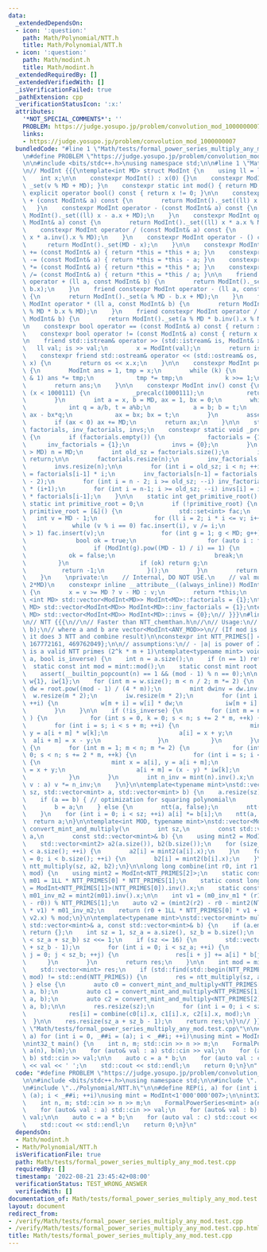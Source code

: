 ```yaml
---
data:
  _extendedDependsOn:
  - icon: ':question:'
    path: Math/Polynomial/NTT.h
    title: Math/Polynomial/NTT.h
  - icon: ':question:'
    path: Math/modint.h
    title: Math/modint.h
  _extendedRequiredBy: []
  _extendedVerifiedWith: []
  _isVerificationFailed: true
  _pathExtension: cpp
  _verificationStatusIcon: ':x:'
  attributes:
    '*NOT_SPECIAL_COMMENTS*': ''
    PROBLEM: https://judge.yosupo.jp/problem/convolution_mod_1000000007
    links:
    - https://judge.yosupo.jp/problem/convolution_mod_1000000007
  bundledCode: "#line 1 \"Math/tests/formal_power_series_multiply_any_mod.test.cpp\"\
    \n#define PROBLEM \"https://judge.yosupo.jp/problem/convolution_mod_1000000007\"\
    \n\n#include <bits/stdc++.h>\nusing namespace std;\n\n#line 1 \"Math/modint.h\"\
    \n// ModInt {{{\ntemplate<int MD> struct ModInt {\n    using ll = long long;\n\
    \    int x;\n\n    constexpr ModInt() : x(0) {}\n    constexpr ModInt(ll v) {\
    \ _set(v % MD + MD); }\n    constexpr static int mod() { return MD; }\n    constexpr\
    \ explicit operator bool() const { return x != 0; }\n\n    constexpr ModInt operator\
    \ + (const ModInt& a) const {\n        return ModInt()._set((ll) x + a.x);\n \
    \   }\n    constexpr ModInt operator - (const ModInt& a) const {\n        return\
    \ ModInt()._set((ll) x - a.x + MD);\n    }\n    constexpr ModInt operator * (const\
    \ ModInt& a) const {\n        return ModInt()._set((ll) x * a.x % MD);\n    }\n\
    \    constexpr ModInt operator / (const ModInt& a) const {\n        return ModInt()._set((ll)\
    \ x * a.inv().x % MD);\n    }\n    constexpr ModInt operator - () const {\n  \
    \      return ModInt()._set(MD - x);\n    }\n\n    constexpr ModInt& operator\
    \ += (const ModInt& a) { return *this = *this + a; }\n    constexpr ModInt& operator\
    \ -= (const ModInt& a) { return *this = *this - a; }\n    constexpr ModInt& operator\
    \ *= (const ModInt& a) { return *this = *this * a; }\n    constexpr ModInt& operator\
    \ /= (const ModInt& a) { return *this = *this / a; }\n\n    friend constexpr ModInt\
    \ operator + (ll a, const ModInt& b) {\n        return ModInt()._set(a % MD +\
    \ b.x);\n    }\n    friend constexpr ModInt operator - (ll a, const ModInt& b)\
    \ {\n        return ModInt()._set(a % MD - b.x + MD);\n    }\n    friend constexpr\
    \ ModInt operator * (ll a, const ModInt& b) {\n        return ModInt()._set(a\
    \ % MD * b.x % MD);\n    }\n    friend constexpr ModInt operator / (ll a, const\
    \ ModInt& b) {\n        return ModInt()._set(a % MD * b.inv().x % MD);\n    }\n\
    \n    constexpr bool operator == (const ModInt& a) const { return x == a.x; }\n\
    \    constexpr bool operator != (const ModInt& a) const { return x != a.x; }\n\
    \n    friend std::istream& operator >> (std::istream& is, ModInt& x) {\n     \
    \   ll val; is >> val;\n        x = ModInt(val);\n        return is;\n    }\n\
    \    constexpr friend std::ostream& operator << (std::ostream& os, const ModInt&\
    \ x) {\n        return os << x.x;\n    }\n\n    constexpr ModInt pow(ll k) const\
    \ {\n        ModInt ans = 1, tmp = x;\n        while (k) {\n            if (k\
    \ & 1) ans *= tmp;\n            tmp *= tmp;\n            k >>= 1;\n        }\n\
    \        return ans;\n    }\n\n    constexpr ModInt inv() const {\n        if\
    \ (x < 1000111) {\n            _precalc(1000111);\n            return invs[x];\n\
    \        }\n        int a = x, b = MD, ax = 1, bx = 0;\n        while (b) {\n\
    \            int q = a/b, t = a%b;\n            a = b; b = t;\n            t =\
    \ ax - bx*q;\n            ax = bx; bx = t;\n        }\n        assert(a == 1);\n\
    \        if (ax < 0) ax += MD;\n        return ax;\n    }\n\n    static std::vector<ModInt>\
    \ factorials, inv_factorials, invs;\n    constexpr static void _precalc(int n)\
    \ {\n        if (factorials.empty()) {\n            factorials = {1};\n      \
    \      inv_factorials = {1};\n            invs = {0};\n        }\n        if (n\
    \ > MD) n = MD;\n        int old_sz = factorials.size();\n        if (n <= old_sz)\
    \ return;\n\n        factorials.resize(n);\n        inv_factorials.resize(n);\n\
    \        invs.resize(n);\n\n        for (int i = old_sz; i < n; ++i) factorials[i]\
    \ = factorials[i-1] * i;\n        inv_factorials[n-1] = factorials.back().pow(MD\
    \ - 2);\n        for (int i = n - 2; i >= old_sz; --i) inv_factorials[i] = inv_factorials[i+1]\
    \ * (i+1);\n        for (int i = n-1; i >= old_sz; --i) invs[i] = inv_factorials[i]\
    \ * factorials[i-1];\n    }\n\n    static int get_primitive_root() {\n       \
    \ static int primitive_root = 0;\n        if (!primitive_root) {\n           \
    \ primitive_root = [&]() {\n                std::set<int> fac;\n             \
    \   int v = MD - 1;\n                for (ll i = 2; i * i <= v; i++)\n       \
    \             while (v % i == 0) fac.insert(i), v /= i;\n                if (v\
    \ > 1) fac.insert(v);\n                for (int g = 1; g < MD; g++) {\n      \
    \              bool ok = true;\n                    for (auto i : fac)\n     \
    \                   if (ModInt(g).pow((MD - 1) / i) == 1) {\n                \
    \            ok = false;\n                            break;\n               \
    \         }\n                    if (ok) return g;\n                }\n      \
    \          return -1;\n            }();\n        }\n        return primitive_root;\n\
    \    }\n    \nprivate:\n    // Internal, DO NOT USE.\n    // val must be in [0,\
    \ 2*MD)\n    constexpr inline __attribute__((always_inline)) ModInt& _set(ll v)\
    \ {\n        x = v >= MD ? v - MD : v;\n        return *this;\n    }\n};\ntemplate\
    \ <int MD> std::vector<ModInt<MD>> ModInt<MD>::factorials = {1};\ntemplate <int\
    \ MD> std::vector<ModInt<MD>> ModInt<MD>::inv_factorials = {1};\ntemplate <int\
    \ MD> std::vector<ModInt<MD>> ModInt<MD>::invs = {0};\n// }}}\n#line 1 \"Math/Polynomial/NTT.h\"\
    \n// NTT {{{\n//\n// Faster than NTT_chemthan.h\n//\n// Usage:\n// auto c = multiply(a,\
    \ b);\n// where a and b are vector<ModInt<ANY_MOD>>\n// (If mod is NOT NTT_PRIMES,\
    \ it does 3 NTT and combine result)\n\nconstexpr int NTT_PRIMES[] = {998244353,\
    \ 167772161, 469762049};\n\n// assumptions:\n// - |a| is power of 2\n// - mint::mod()\
    \ is a valid NTT primes (2^k * m + 1)\ntemplate<typename mint> void ntt(std::vector<mint>&\
    \ a, bool is_inverse) {\n    int n = a.size();\n    if (n == 1) return;\n\n  \
    \  static const int mod = mint::mod();\n    static const mint root = mint::get_primitive_root();\n\
    \    assert(__builtin_popcount(n) == 1 && (mod - 1) % n == 0);\n\n    static std::vector<mint>\
    \ w{1}, iw{1};\n    for (int m = w.size(); m < n / 2; m *= 2) {\n        mint\
    \ dw = root.pow((mod - 1) / (4 * m));\n        mint dwinv = dw.inv();\n      \
    \  w.resize(m * 2);\n        iw.resize(m * 2);\n        for (int i = 0; i < m;\
    \ ++i) {\n            w[m + i] = w[i] * dw;\n            iw[m + i] = iw[i] * dwinv;\n\
    \        }\n    }\n\n    if (!is_inverse) {\n        for (int m = n; m >>= 1;\
    \ ) {\n            for (int s = 0, k = 0; s < n; s += 2 * m, ++k) {\n        \
    \        for (int i = s; i < s + m; ++i) {\n                    mint x = a[i],\
    \ y = a[i + m] * w[k];\n                    a[i] = x + y;\n                  \
    \  a[i + m] = x - y;\n                }\n            }\n        }\n    } else\
    \ {\n        for (int m = 1; m < n; m *= 2) {\n            for (int s = 0, k =\
    \ 0; s < n; s += 2 * m, ++k) {\n                for (int i = s; i < s + m; ++i)\
    \ {\n                    mint x = a[i], y = a[i + m];\n                    a[i]\
    \ = x + y;\n                    a[i + m] = (x - y) * iw[k];\n                }\n\
    \            }\n        }\n        int n_inv = mint(n).inv().x;\n        for (auto&\
    \ v : a) v *= n_inv;\n    }\n}\n\ntemplate<typename mint>\nstd::vector<mint> ntt_multiply(int\
    \ sz, std::vector<mint> a, std::vector<mint> b) {\n    a.resize(sz);\n    b.resize(sz);\n\
    \    if (a == b) { // optimization for squaring polynomial\n        ntt(a, false);\n\
    \        b = a;\n    } else {\n        ntt(a, false);\n        ntt(b, false);\n\
    \    }\n    for (int i = 0; i < sz; ++i) a[i] *= b[i];\n    ntt(a, true);\n  \
    \  return a;\n}\n\ntemplate<int MOD, typename mint>\nstd::vector<ModInt<MOD>>\
    \ convert_mint_and_multiply(\n        int sz,\n        const std::vector<mint>&\
    \ a,\n        const std::vector<mint>& b) {\n    using mint2 = ModInt<MOD>;\n\n\
    \    std::vector<mint2> a2(a.size()), b2(b.size());\n    for (size_t i = 0; i\
    \ < a.size(); ++i) {\n        a2[i] = mint2(a[i].x);\n    }\n    for (size_t i\
    \ = 0; i < b.size(); ++i) {\n        b2[i] = mint2(b[i].x);\n    }\n    return\
    \ ntt_multiply(sz, a2, b2);\n}\n\nlong long combine(int r0, int r1, int r2, int\
    \ mod) {\n    using mint2 = ModInt<NTT_PRIMES[2]>;\n    static const long long\
    \ m01 = 1LL * NTT_PRIMES[0] * NTT_PRIMES[1];\n    static const long long m0_inv_m1\
    \ = ModInt<NTT_PRIMES[1]>(NTT_PRIMES[0]).inv().x;\n    static const long long\
    \ m01_inv_m2 = mint2(m01).inv().x;\n\n    int v1 = (m0_inv_m1 * (r1 + NTT_PRIMES[1]\
    \ - r0)) % NTT_PRIMES[1];\n    auto v2 = (mint2(r2) - r0 - mint2(NTT_PRIMES[0])\
    \ * v1) * m01_inv_m2;\n    return (r0 + 1LL * NTT_PRIMES[0] * v1 + m01 % mod *\
    \ v2.x) % mod;\n}\n\ntemplate<typename mint>\nstd::vector<mint> multiply(const\
    \ std::vector<mint>& a, const std::vector<mint>& b) {\n    if (a.empty() || b.empty())\
    \ return {};\n    int sz = 1, sz_a = a.size(), sz_b = b.size();\n    while (sz\
    \ < sz_a + sz_b) sz <<= 1;\n    if (sz <= 16) {\n        std::vector<mint> res(sz_a\
    \ + sz_b - 1);\n        for (int i = 0; i < sz_a; ++i) {\n            for (int\
    \ j = 0; j < sz_b; ++j) {\n                res[i + j] += a[i] * b[j];\n      \
    \      }\n        }\n        return res;\n    }\n\n    int mod = mint::mod();\n\
    \    std::vector<mint> res;\n    if (std::find(std::begin(NTT_PRIMES), std::end(NTT_PRIMES),\
    \ mod) != std::end(NTT_PRIMES)) {\n        res = ntt_multiply(sz, a, b);\n   \
    \ } else {\n        auto c0 = convert_mint_and_multiply<NTT_PRIMES[0], mint> (sz,\
    \ a, b);\n        auto c1 = convert_mint_and_multiply<NTT_PRIMES[1], mint> (sz,\
    \ a, b);\n        auto c2 = convert_mint_and_multiply<NTT_PRIMES[2], mint> (sz,\
    \ a, b);\n\n        res.resize(sz);\n        for (int i = 0; i < sz; ++i) {\n\
    \            res[i] = combine(c0[i].x, c1[i].x, c2[i].x, mod);\n        }\n  \
    \  }\n\n    res.resize(sz_a + sz_b - 1);\n    return res;\n}\n// }}}\n#line 8\
    \ \"Math/tests/formal_power_series_multiply_any_mod.test.cpp\"\n\n#define REP(i,\
    \ a) for (int i = 0, _##i = (a); i < _##i; ++i)\nusing mint = ModInt<1'000'000'007>;\n\
    \nint32_t main() {\n    int n, m; std::cin >> n >> m;\n    FormalPowerSeries<mint>\
    \ a(n), b(m);\n    for (auto& val : a) std::cin >> val;\n    for (auto& val :\
    \ b) std::cin >> val;\n\n    auto c = a * b;\n    for (auto val : c) std::cout\
    \ << val << ' ';\n    std::cout << std::endl;\n    return 0;\n}\n"
  code: "#define PROBLEM \"https://judge.yosupo.jp/problem/convolution_mod_1000000007\"\
    \n\n#include <bits/stdc++.h>\nusing namespace std;\n\n#include \"../modint.h\"\
    \n#include \"../Polynomial/NTT.h\"\n\n#define REP(i, a) for (int i = 0, _##i =\
    \ (a); i < _##i; ++i)\nusing mint = ModInt<1'000'000'007>;\n\nint32_t main() {\n\
    \    int n, m; std::cin >> n >> m;\n    FormalPowerSeries<mint> a(n), b(m);\n\
    \    for (auto& val : a) std::cin >> val;\n    for (auto& val : b) std::cin >>\
    \ val;\n\n    auto c = a * b;\n    for (auto val : c) std::cout << val << ' ';\n\
    \    std::cout << std::endl;\n    return 0;\n}\n"
  dependsOn:
  - Math/modint.h
  - Math/Polynomial/NTT.h
  isVerificationFile: true
  path: Math/tests/formal_power_series_multiply_any_mod.test.cpp
  requiredBy: []
  timestamp: '2022-08-21 23:45:42+08:00'
  verificationStatus: TEST_WRONG_ANSWER
  verifiedWith: []
documentation_of: Math/tests/formal_power_series_multiply_any_mod.test.cpp
layout: document
redirect_from:
- /verify/Math/tests/formal_power_series_multiply_any_mod.test.cpp
- /verify/Math/tests/formal_power_series_multiply_any_mod.test.cpp.html
title: Math/tests/formal_power_series_multiply_any_mod.test.cpp
---
```

